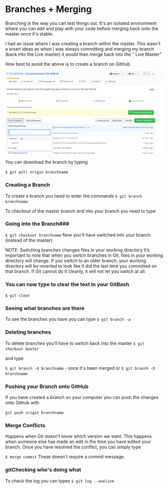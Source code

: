 # Branches + Merging #
Branching is the way you can test things out. It's an isolated environment where you can edit and play with your code before merging back onto the master once it's stable.

I had an issue where I was creating a branch within the master. This wasn't a smart ideas as when I was always committing and merging my branch (back into the Live master) it would then merge back into the "
Live Master"

How best to avoid the above is to create a branch on GitHub

![Branch](https://github.com/VerdeNotte/VersionControl-Git-Github/blob/master/Branch.PNG "Branching")

You can download the branch by typing

`$ git pull origin branchname`



### Creating a Branch
To create a branch you need to enter the commands
`$ git branch branchname`

To checkout of the master branch and into your branch you need to type


### Going into the Branch###

`$ git checkout branchname`
Now you'll have switched into your branch (instead of the master)

NOTE: Switching branches changes files in your working directory
It’s important to note that when you switch branches in Git, files in your working directory will change. If you switch to an older branch, your working directory will be reverted to look like it did the last time you committed on that branch. If Git cannot do it cleanly, it will not let you switch at all.

### You can now type to clear the text in your GitBash

`$ git clear`

### Seeing what branches are there

To see the branches you have you can type
`$ git branch -a`

### Deleting branches

To delete branches you'll have to switch back into the master
`$ git checkout master`

and type

`$ git branch -d branchname` - once it's been merged or
`$ git branch -D branchname`

### Pushing your Branch onto GitHub

If you have created a branch on your computer you can push the changes onto Github with

`git push origin branchname`


### Merge Conflicts ###
Happens when Git doesn't know which version we want. This happens when someone else has made an edit in the time you have edited your branch. Once you have resolved the conflict, you can simply type

`$ merge commit` These doesn't require a commit message.

### gitChecking who's doing what

To check the log you can types
`$ git log --oneline`
